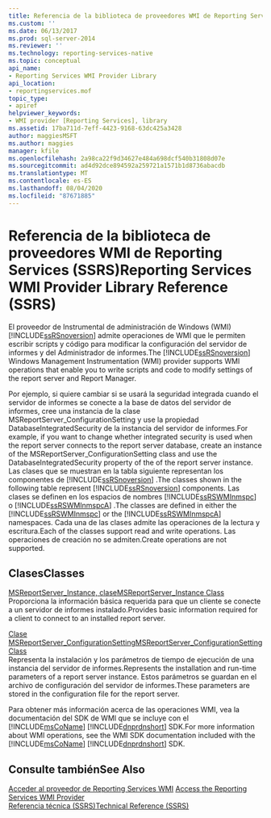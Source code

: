 ```yaml
---
title: Referencia de la biblioteca de proveedores WMI de Reporting Services (SSRS) | Microsoft Docs
ms.custom: ''
ms.date: 06/13/2017
ms.prod: sql-server-2014
ms.reviewer: ''
ms.technology: reporting-services-native
ms.topic: conceptual
api_name:
- Reporting Services WMI Provider Library
api_location:
- reportingservices.mof
topic_type:
- apiref
helpviewer_keywords:
- WMI provider [Reporting Services], library
ms.assetid: 17ba711d-7eff-4423-9168-63dc425a3428
author: maggiesMSFT
ms.author: maggies
manager: kfile
ms.openlocfilehash: 2a98ca22f9d34627e484a698dcf540b31808d07e
ms.sourcegitcommit: ad4d92dce894592a259721a1571b1d8736abacdb
ms.translationtype: MT
ms.contentlocale: es-ES
ms.lasthandoff: 08/04/2020
ms.locfileid: "87671885"
---
```

# <a name="reporting-services-wmi-provider-library-reference-ssrs"></a><span data-ttu-id="bac73-102">Referencia de la biblioteca de proveedores WMI de Reporting Services (SSRS)</span><span class="sxs-lookup"><span data-stu-id="bac73-102">Reporting Services WMI Provider Library Reference (SSRS)</span></span>
  <span data-ttu-id="bac73-103">El proveedor de Instrumental de administración de Windows (WMI) [!INCLUDE[ssRSnoversion](../../includes/ssrsnoversion-md.md)] admite operaciones de WMI que le permiten escribir scripts y código para modificar la configuración del servidor de informes y del Administrador de informes.</span><span class="sxs-lookup"><span data-stu-id="bac73-103">The [!INCLUDE[ssRSnoversion](../../includes/ssrsnoversion-md.md)] Windows Management Instrumentation (WMI) provider supports WMI operations that enable you to write scripts and code to modify settings of the report server and Report Manager.</span></span>  
  
 <span data-ttu-id="bac73-104">Por ejemplo, si quiere cambiar si se usará la seguridad integrada cuando el servidor de informes se conecte a la base de datos del servidor de informes, cree una instancia de la clase MSReportServer_ConfigurationSetting y use la propiedad DatabaseIntegratedSecurity de la instancia del servidor de informes.</span><span class="sxs-lookup"><span data-stu-id="bac73-104">For example, if you want to change whether integrated security is used when the report server connects to the report server database, create an instance of the MSReportServer_ConfigurationSetting class and use the DatabaseIntegratedSecurity property of the of the report server instance.</span></span> <span data-ttu-id="bac73-105">Las clases que se muestran en la tabla siguiente representan los componentes  de [!INCLUDE[ssRSnoversion](../../includes/ssrsnoversion-md.md)] .</span><span class="sxs-lookup"><span data-stu-id="bac73-105">The classes shown in the following table represent [!INCLUDE[ssRSnoversion](../../includes/ssrsnoversion-md.md)] components.</span></span> <span data-ttu-id="bac73-106">Las clases se definen en los espacios de nombres [!INCLUDE[ssRSWMInmspc](../../includes/ssrswminmspc-md.md)] o [!INCLUDE[ssRSWMInmspcA](../../includes/ssrswminmspca-md.md)] .</span><span class="sxs-lookup"><span data-stu-id="bac73-106">The classes are defined in either the [!INCLUDE[ssRSWMInmspc](../../includes/ssrswminmspc-md.md)] or the [!INCLUDE[ssRSWMInmspcA](../../includes/ssrswminmspca-md.md)] namespaces.</span></span> <span data-ttu-id="bac73-107">Cada una de las clases admite las operaciones de la lectura y escritura.</span><span class="sxs-lookup"><span data-stu-id="bac73-107">Each of the classes support read and write operations.</span></span> <span data-ttu-id="bac73-108">Las operaciones de creación no se admiten.</span><span class="sxs-lookup"><span data-stu-id="bac73-108">Create operations are not supported.</span></span>  
  
## <a name="classes"></a><span data-ttu-id="bac73-109">Clases</span><span class="sxs-lookup"><span data-stu-id="bac73-109">Classes</span></span>  
 [<span data-ttu-id="bac73-110">MSReportServer_Instance, clase</span><span class="sxs-lookup"><span data-stu-id="bac73-110">MSReportServer_Instance Class</span></span>](msreportserver-instance-class.md)  
 <span data-ttu-id="bac73-111">Proporciona la información básica requerida para que un cliente se conecte a un servidor de informes instalado.</span><span class="sxs-lookup"><span data-stu-id="bac73-111">Provides basic information required for a client to connect to an installed report server.</span></span>  
  
 [<span data-ttu-id="bac73-112">Clase MSReportServer_ConfigurationSetting</span><span class="sxs-lookup"><span data-stu-id="bac73-112">MSReportServer_ConfigurationSetting Class</span></span>](msreportserver-configurationsetting-class.md)  
 <span data-ttu-id="bac73-113">Representa la instalación y los parámetros de tiempo de ejecución de una instancia del servidor de informes.</span><span class="sxs-lookup"><span data-stu-id="bac73-113">Represents the installation and run-time parameters of a report server instance.</span></span> <span data-ttu-id="bac73-114">Estos parámetros se guardan en el archivo de configuración del servidor de informes.</span><span class="sxs-lookup"><span data-stu-id="bac73-114">These parameters are stored in the configuration file for the report server.</span></span>  
  
 <span data-ttu-id="bac73-115">Para obtener más información acerca de las operaciones WMI, vea la documentación del SDK de WMI que se incluye con el [!INCLUDE[msCoName](../../includes/msconame-md.md)] [!INCLUDE[dnprdnshort](../../includes/dnprdnshort-md.md)] SDK.</span><span class="sxs-lookup"><span data-stu-id="bac73-115">For more information about WMI operations, see the WMI SDK documentation included with the [!INCLUDE[msCoName](../../includes/msconame-md.md)] [!INCLUDE[dnprdnshort](../../includes/dnprdnshort-md.md)] SDK.</span></span>  
  
## <a name="see-also"></a><span data-ttu-id="bac73-116">Consulte también</span><span class="sxs-lookup"><span data-stu-id="bac73-116">See Also</span></span>  
 <span data-ttu-id="bac73-117">[Acceder al proveedor de Reporting Services WMI](../tools/access-the-reporting-services-wmi-provider.md) </span><span class="sxs-lookup"><span data-stu-id="bac73-117">[Access the Reporting Services WMI Provider](../tools/access-the-reporting-services-wmi-provider.md) </span></span>  
 [<span data-ttu-id="bac73-118">Referencia técnica &#40;SSRS&#41;</span><span class="sxs-lookup"><span data-stu-id="bac73-118">Technical Reference &#40;SSRS&#41;</span></span>](../technical-reference-ssrs.md)  
  
  
